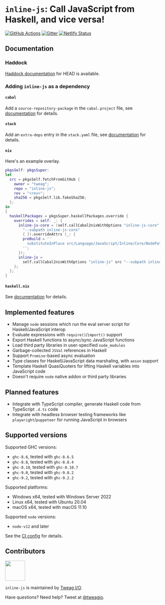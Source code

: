 # `inline-js`: Call JavaScript from Haskell, and vice versa!

[![GitHub Actions](https://github.com/tweag/inline-js/workflows/pipeline/badge.svg?branch=master)](https://github.com/tweag/inline-js/actions?query=branch%3Amaster)
[![Gitter](https://img.shields.io/gitter/room/tweag/inline-js)](https://gitter.im/tweag/inline-js)
[![Netlify Status](https://api.netlify.com/api/v1/badges/b2320ec2-8feb-44d6-886a-8cd4728d92ad/deploy-status)](https://inline-js.netlify.app)

## Documentation

### Haddock

[Haddock documentation](https://inline-js.netlify.app) for HEAD is available.

### Adding `inline-js` as a dependency

#### `cabal`

Add a `source-repository-package` in the `cabal.project` file, see
[documentation](https://cabal.readthedocs.io/en/latest/cabal-project.html#specifying-packages-from-remote-version-control-locations)
for details.

#### `stack`

Add an `extra-deps` entry in the `stack.yaml` file, see
[documentation](https://docs.haskellstack.org/en/stable/yaml_configuration/#extra-deps)
for details.

#### `nix`

Here's an example overlay.

```nix
pkgsSelf: pkgsSuper:
let
  src = pkgsSelf.fetchFromGitHub {
    owner = "tweag";
    repo = "inline-js";
    rev = "<rev>";
    sha256 = pkgsSelf.lib.fakeSha256;
  };
in
{
  haskellPackages = pkgsSuper.haskellPackages.override {
    overrides = self: _: {
      inline-js-core = (self.callCabal2nixWithOptions "inline-js-core" src
        "--subpath inline-js-core"
        { }).overrideAttrs (_: {
        preBuild = ''
          substituteInPlace src/Language/JavaScript/Inline/Core/NodePath.hs --replace '"node"' '"${pkgsSelf.nodejs-16_x}/bin/node"'
        '';
      });
      inline-js =
        self.callCabal2nixWithOptions "inline-js" src "--subpath inline-js" { };
    };
  };
}
```

#### `haskell.nix`

See
[documentation](https://input-output-hk.github.io/haskell.nix/tutorials/source-repository-hashes)
for details.

## Implemented features

- Manage `node` sessions which run the eval server script for Haskell/JavaScript
  interop
- Evaluate expressions with `require()`/`import()` support
- Export Haskell functions to async/sync JavaScript functions
- Load third party libraries in user-specified `node_modules`
- Garbage-collected `JSVal` references in Haskell
- Support `Promise`-based async evaluation
- Type classes for Haskell/JavaScript data marshaling, with `aeson` support
- Template Haskell QuasiQuoters for lifting Haskell variables into JavaScript
  code
- Doesn't require `node` native addon or third party libraries

## Planned features

- Integrate with TypeScript compiler, generate Haskell code from TypeScript
  `.d.ts` code
- Integrate with headless browser testing frameworks like
  `playwright`/`puppeteer` for running JavaScript in browsers

## Supported versions

Supported GHC versions:

- `ghc-8.6`, tested with `ghc-8.6.5`
- `ghc-8.8`, tested with `ghc-8.8.4`
- `ghc-8.10`, tested with `ghc-8.10.7`
- `ghc-9.0`, tested with `ghc-9.0.2`
- `ghc-9.2`, tested with `ghc-9.2.2`

Supported platforms:

- Windows x64, tested with Windows Server 2022
- Linux x64, tested with Ubuntu 20.04
- macOS x64, tested with macOS 11.10

Supported `node` versions:

- `node-v12` and later

See the [CI
config](https://github.com/tweag/inline-js/blob/master/.github/workflows/pipeline.yml)
for details.

## Contributors

[<img src="https://tweag.io/logo.png" height="65">](https://tweag.io)

`inline-js` is maintained by [Tweag I/O](https://tweag.io/).

Have questions? Need help? Tweet at [@tweagio](https://twitter.com/tweagio).
